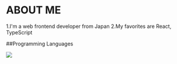 # ABOUT ME

1.I'm a web frontend developer from Japan
2.My favorites are React, TypeScript

##Programming Languages

![](https://skillicons.dev/icons?i=html,css,js,typescript)

<!--
**rikuto06/rikuto06** is a ✨ _special_ ✨ repository because its `README.md` (this file) appears on your GitHub profile.

Here are some ideas to get you started:


-->
